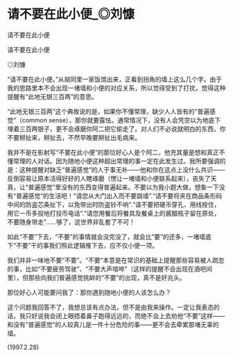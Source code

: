 # 请不要在此小便_◎刘慷

请不要在此小便

请不要在此小便

◎刘慷

“请不要在此小便。”从胡同里一家饭馆出来，正看到拐角的墙上这么几个字。由于我的思路里本不会出现一堵墙和小便的对应关系，所以觉得受到了打扰，觉得这种提醒有“此地无银三百两”的意思。

“此地无银三百两”这个典故说的是，如果你不懂常理，缺少人人皆有的“普遍感觉”（common sense），那你就要露怯。通常情况下，没有人会凭空以为地底下埋着三百两银子，更不会琢磨你阿二把它偷走了。对人们不必说就明白的东西，你不要掰扯来，掰扯去，不然早晚要掰扯出毛病来。

我并不是在影射写“不要在此小便”的那位好心人是个阿二，他充其量是想和真正不懂常理的人对话。因为随地小便这种超出常理的事一定在此发生过。我所要强调的是：这种提醒对缺乏“普遍感觉”的人于事无补——他和你在这点上没什么共识——反倒容易让原本活得好好的人瞎琢磨（愣让一堵墙和小便联系起来），丧失了天真，让“普遍感觉”里没有的东西变得普遍起来。不要以为我小题大做，想象一下没有“普遍感觉”的生活吧！”请您从大门出入而不要跳墙”.“请不要将夹在商品条形码中间的防盗芯条扯下，以免带出时防盗铃不响”.“请不要把硬币穿孔、用线拴住，用它一币多投地打投币电话”.“请您用餐后将餐具及餐桌上的酱醋瓶子留在原处，不要随身带走”……够了，这世界非乱套了不可！

如此“不要”下去，“不要”的事情就会没完没了，就会比“要”的还多，一堵墙底下“不要”干的事我们照此逻辑推下去，应不仅小便一项。

我们并非一味地不要“不要”。“不要”本意是在常识的基础上提醒那些容易被人疏忽的事，比如“不要疲劳驾驶”、“不要大声喧哗”（这样的提醒不会出现在酒吧间里），但那些向我们普遍感觉挑衅的“不要”的出现，真不是好兆头。

那位好心人可能要问我了：那你遇到随地小便的人该怎么办？

这个问题我回答不了，我想总该有点办法，但不是由我来操作。一定让我表态的话，我只好说我会闭上眼捂着鼻子跑得远远的，而绝不会上去劝他“不要”这样——和没有“普遍感觉”的人较真儿是一件十分危险的事——更不会去牵累那堵无辜的墙。

(1997.2.28)